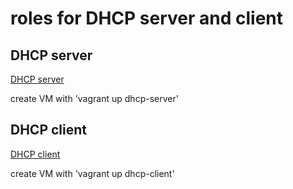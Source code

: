 roles for DHCP server and client
=========


DHCP server
--------------

[DHCP server](dhcp-server/README.md)

create VM with 'vagrant up dhcp-server'

DHCP client
--------------

[DHCP client](dhcp-client/README.md)

create VM with 'vagrant up dhcp-client'
